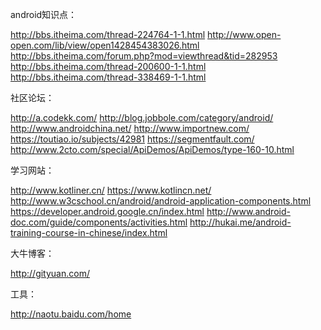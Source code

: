 android知识点：

http://bbs.itheima.com/thread-224764-1-1.html
http://www.open-open.com/lib/view/open1428454383026.html
http://bbs.itheima.com/forum.php?mod=viewthread&tid=282953
http://bbs.itheima.com/thread-200600-1-1.html
http://bbs.itheima.com/thread-338469-1-1.html

社区论坛：

http://a.codekk.com/
http://blog.jobbole.com/category/android/
http://www.androidchina.net/
http://www.importnew.com/
https://toutiao.io/subjects/42981
https://segmentfault.com/
http://www.2cto.com/special/ApiDemos/ApiDemos/type-160-10.html

学习网站：

http://www.kotliner.cn/
https://www.kotlincn.net/
http://www.w3cschool.cn/android/android-application-components.html
https://developer.android.google.cn/index.html
http://www.android-doc.com/guide/components/activities.html
http://hukai.me/android-training-course-in-chinese/index.html

大牛博客：

http://gityuan.com/



工具：

http://naotu.baidu.com/home
